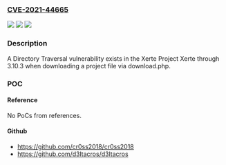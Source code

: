 ### [CVE-2021-44665](https://cve.mitre.org/cgi-bin/cvename.cgi?name=CVE-2021-44665)
![](https://img.shields.io/static/v1?label=Product&message=n%2Fa&color=blue)
![](https://img.shields.io/static/v1?label=Version&message=n%2Fa&color=blue)
![](https://img.shields.io/static/v1?label=Vulnerability&message=n%2Fa&color=brighgreen)

### Description

A Directory Traversal vulnerability exists in the Xerte Project Xerte through 3.10.3 when downloading a project file via download.php.

### POC

#### Reference
No PoCs from references.

#### Github
- https://github.com/cr0ss2018/cr0ss2018
- https://github.com/d3ltacros/d3ltacros

